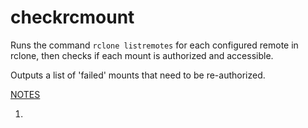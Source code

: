 # checkrcmount

Runs the command `rclone listremotes` for each configured remote in rclone, then checks if each mount is authorized and accessible. 

Outputs a list of 'failed' mounts that need to be re-authorized.

[NOTES](#notes)


1.
